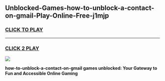 
## Unblocked-Games-how-to-unblock-a-contact-on-gmail-Play-Online-Free-j1mjp
<h3>
<a href="https://premium76.site?title=how-to-unblock-a-contact-on-gmail&ref=26A">CLICK TO PLAY</a></h3>
<hr>

<h3>
<a href="https://premium76.site?title=how-to-unblock-a-contact-on-gmail&ref=26A">CLICK 2 PLAY</a>
  
</h3>

<a href="https://premium76.site?title=how-to-unblock-a-contact-on-gmail&ref=26A"><img src="https://clearcache.store/games.png"></a>


**how-to-unblock-a-contact-on-gmail games unblocked: Your Gateway to Fun and Accessible Online Gaming**
